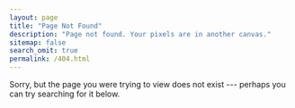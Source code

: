 ```yaml
---
layout: page
title: "Page Not Found"
description: "Page not found. Your pixels are in another canvas."
sitemap: false
search_omit: true
permalink: /404.html
---  
```


Sorry, but the page you were trying to view does not exist --- perhaps you can try searching for it below.

<script type="text/javascript">
  var GOOG_FIXURL_LANG = 'tr';
  var GOOG_FIXURL_SITE = 'http://jeruselam.github.io'
</script>
<script type="text/javascript"
  src="//linkhelp.clients.google.com/tbproxy/lh/wm/fixurl.js">
</script>
